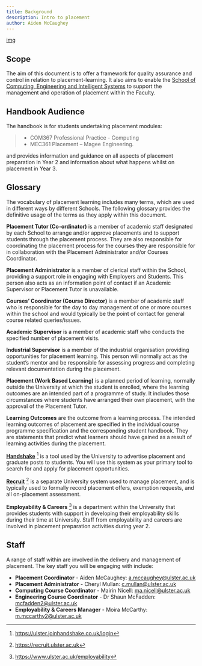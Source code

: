 ```yaml
---
title: Background
description: Intro to placement
author: Aiden McCaughey
---
```


[img](../../../assets/logo-engineer.svg)

## Scope

The aim of this document is to offer a framework for quality assurance and control in relation to placement-learning. It also aims to enable the [School of Computing, Engineering and Intelligent Systems](https://www.ulster.ac.uk/departments/dvc/cebe/school-of-computing-engineering-and-intelligent-systems) to support the management and operation of placement within the Faculty.

## Handbook Audience

The handbook is for students undertaking placement modules:

> - COM367 Professional Practice - Computing
> - MEC361 Placement – Magee Engineering.

and provides information and guidance on all aspects of placement preparation in Year 2 and information about what happens whilst on placement in Year 3.

## Glossary

The vocabulary of placement learning includes many terms, which are used in different ways by different Schools. The following glossary provides the definitive usage of the terms as they apply within this document.

**Placement Tutor (Co-ordinator)** is a member of academic staff designated by each School to arrange and/or approve placements and to support students through the placement process. They are also responsible for coordinating the placement process for the courses they are responsible for in collaboration with the Placement Administrator and/or Courses Coordinator.

**Placement Administrator** is a member of clerical staff within the School, providing a support role in engaging with Employers and Students. This person also acts as an information point of contact if an Academic Supervisor or Placement Tutor is unavailable.

**Courses’ Coordinator (Course Director)** is a member of academic staff who is responsible for the day to day management of one or more courses within the school and would typically be the point of contact for general course related queries/issues.

**Academic Supervisor** is a member of academic staff who conducts the specified number of placement visits.

**Industrial Supervisor** is a member of the industrial organisation providing opportunities for placement learning. This person will normally act as the student’s mentor and be responsible for assessing progress and completing relevant documentation during the placement.

**Placement (Work Based Learning)** is a planned period of learning, normally outside the University at which the student is enrolled, where the learning outcomes are an intended part of a programme of study. It includes those circumstances where students have arranged their own placement, with the approval of the Placement Tutor.

**Learning Outcomes** are the outcome from a learning process. The intended learning outcomes of placement are specified in the individual course programme specification and the corresponding student handbook. They are statements that predict what learners should have gained as a result of learning activities during the placement.

**[Handshake](https://ulster.joinhandshake.co.uk/login)**  [^1] is a tool used by the University to advertise placement and graduate posts to students. You will use this system as your primary tool to search for and apply for placement opportunities.

**[Recruit](https://recruit.ulster.ac.uk)** [^2] is a separate University system used to manage placement, and is typically used to formally record placement offers, exemption requests, and all on-placement assessment.

**Employability & Careers** [^3] is a department within the University that provides students with support in developing their employability skills during their time at University. Staff from employability and careers are involved in placement preparation activities during year 2.

## Staff

A range of staff within are involved in the delivery and management of placement. The key staff you will be engaging with include:

- **Placement Coordinator** - Aiden McCaughey: a.mccaughey@ulster.ac.uk
- **Placement Administrator** - Cheryl Mullan: c.mullan@ulster.ac.uk
- **Computing Course Coordinator** - Mairin Nicell: ma.nicell@ulster.ac.uk
- **Engineering Course Coordinator** - Dr Shaun McFadden: mcfadden2@ulster.ac.uk
- **Employability & Careers Manager** - Moira McCarthy: m.mccarthy2@ulster.ac.uk

[^1]: https://ulster.joinhandshake.co.uk/login
[^2]: https://recruit.ulster.ac.uk
[^3]: https://www.ulster.ac.uk/employability
